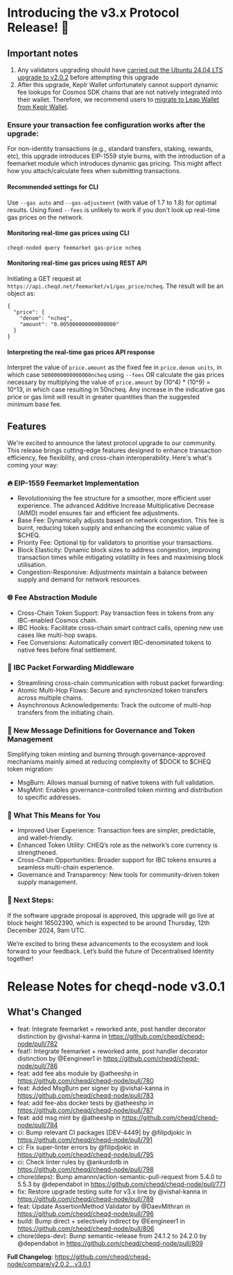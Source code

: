 # Introducing the v3.x Protocol Release! 🚀 

## Important notes

1. Any validators upgrading should have [carried out the Ubuntu 24.04 LTS upgrade to v2.0.2](https://docs.cheqd.io/node/validator-guides/upgrades/v2.0.2-upgrade) before attempting this upgrade
2. After this upgrade, Keplr Wallet unfortunately cannot support dynamic fee lookups for Cosmos SDK chains that are not natively integrated into their wallet. Therefore, we recommend users to [migrate to Leap Wallet from Keplr Wallet](https://docs.cheqd.io/product/network/wallets/migrate).

### Ensure your transaction fee configuration works after the upgrade:
For non-identity transactions (e.g., standard transfers, staking, rewards, etc), this upgrade introduces EIP-1559 style burns, with the introduction of a feemarket module which introduces dynamic gas pricing. This might affect how you attach/calculate fees when submitting transactions.

#### Recommended settings for CLI

Use `--gas auto` and `--gas-adjustment` (with value of 1.7 to 1.8) for optimal results. Using fixed `--fees` is unlikely to work if you don't look up real-time gas prices on the network.

#### Monitoring real-time gas prices using CLI

`cheqd-noded query feemarket gas-price ncheq`

#### Monitoring real-time gas prices using REST API

Initiating a GET request at `https://api.cheqd.net/feemarket/v1/gas_price/ncheq`. The result will be an object as:

```
{
  "price": {
    "denom": "ncheq",
    "amount": "0.005000000000000000"
  }
}
```

#### Interpreting the real-time gas prices API response

Interpret the value of `price.amount` as the fixed fee in `price.denom units`, in which case `5000000000000000ncheq`  using `--fees` OR calculate the gas prices necessary by multiplying the value of `price.amount` by (10^4) * (10^9) = 10^13, in which case resulting in 50ncheq. Any increase in the indicative gas price or gas limit will result in greater quantities than the suggested minimum base fee.

## Features

We're excited to announce the latest protocol upgrade to our community. This release brings cutting-edge features designed to enhance transaction efficiency, fee flexibility, and cross-chain interoperability. Here's what's coming your way:

### 🔥 EIP-1559 Feemarket Implementation
- Revolutionising the fee structure for a smoother, more efficient user experience. The advanced Additive Increase Multiplicative Decrease (AIMD) model ensures fair and efficient fee adjustments.
- Base Fee: Dynamically adjusts based on network congestion. This fee is burnt, reducing token supply and enhancing the economic value of $CHEQ.
- Priority Fee: Optional tip for validators to prioritise your transactions.
- Block Elasticity: Dynamic block sizes to address congestion, improving transaction times while mitigating volatility in fees and maximising block utilisation.
- Congestion-Responsive: Adjustments maintain a balance between supply and demand for network resources.

### 🌐 Fee Abstraction Module
- Cross-Chain Token Support: Pay transaction fees in tokens from any IBC-enabled Cosmos chain.
- IBC Hooks: Facilitate cross-chain smart contract calls, opening new use cases like multi-hop swaps.
- Fee Conversions: Automatically convert IBC-denominated tokens to native fees before final settlement.

### 🔄 IBC Packet Forwarding Middleware
- Streamlining cross-chain communication with robust packet forwarding:
- Atomic Multi-Hop Flows: Secure and synchronized token transfers across multiple chains.
- Asynchronous Acknowledgements: Track the outcome of multi-hop transfers from the initiating chain.

### 🔧 New Message Definitions for Governance and Token Management
Simplifying token minting and burning through governance-approved mechanisms mainly aimed at reducing complexity of \$DOCK to $CHEQ token migration:
- MsgBurn: Allows manual burning of native tokens with full validation.
- MsgMint: Enables governance-controlled token minting and distribution to specific addresses.

### 🌟 What This Means for You
- Improved User Experience: Transaction fees are simpler, predictable, and wallet-friendly.
- Enhanced Token Utility: CHEQ’s role as the network’s core currency is strengthened.
- Cross-Chain Opportunities: Broader support for IBC tokens ensures a seamless multi-chain experience.
- Governance and Transparency: New tools for community-driven token supply management.

### 🎯 Next Steps: 
If the software upgrade proposal is approved, this upgrade will go live at block height 16502390, which is expected to be around Thursday, 12th December 2024, 9am UTC. 

We’re excited to bring these advancements to the ecosystem and look forward to your feedback. Let’s build the future of Decentralised Identity together!

# Release Notes for cheqd-node v3.0.1

## What's Changed
* feat: Integrate feemarket + reworked ante, post handler decorator distinction by @vishal-kanna in https://github.com/cheqd/cheqd-node/pull/782
* feat!: Integrate feemarket + reworked ante, post handler decorator distinction by @Eengineer1 in https://github.com/cheqd/cheqd-node/pull/786
* feat: add fee abs module by @atheeshp in https://github.com/cheqd/cheqd-node/pull/780
* feat: Added MsgBurn per signer by @vishal-kanna in https://github.com/cheqd/cheqd-node/pull/783
* feat: add fee-abs docker tests by @atheeshp in https://github.com/cheqd/cheqd-node/pull/787
* feat: add msg mint by @atheeshp in https://github.com/cheqd/cheqd-node/pull/784
* ci: Bump relevant CI packages [DEV-4449] by @filipdjokic in https://github.com/cheqd/cheqd-node/pull/791
* ci: Fix super-linter errors by @filipdjokic in https://github.com/cheqd/cheqd-node/pull/795
* ci: Check linter rules by @ankurdotb in https://github.com/cheqd/cheqd-node/pull/798
* chore(deps): Bump amannn/action-semantic-pull-request from 5.4.0 to 5.5.3 by @dependabot in https://github.com/cheqd/cheqd-node/pull/771
* fix: Restore upgrade testing suite for v3.x line by @vishal-kanna in https://github.com/cheqd/cheqd-node/pull/789
* feat: Update AssertionMethod Validator by @DaevMithran in https://github.com/cheqd/cheqd-node/pull/796
* build: Bump direct + selectively indirect by @Eengineer1 in https://github.com/cheqd/cheqd-node/pull/806
* chore(deps-dev): Bump semantic-release from 24.1.2 to 24.2.0 by @dependabot in https://github.com/cheqd/cheqd-node/pull/809


**Full Changelog**: https://github.com/cheqd/cheqd-node/compare/v2.0.2...v3.0.1